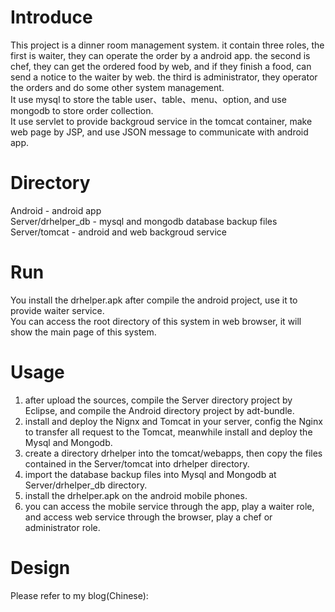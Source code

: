 Introduce
=====
This project is a dinner room management system. it contain three roles, the first is waiter, they can operate the order by a android app. the second is chef, they can get the ordered food by web, and if they finish a food, can send a notice to the waiter by web. the third is administrator, they operator the orders and do some other system management.<br/>
It use mysql to store the table user、table、menu、option, and use mongodb to store order collection.<br/>
It use servlet to provide backgroud service in the tomcat container, make web page by JSP, and use JSON message to communicate with android app.<br/>

Directory
=====
Android - android app<br/>
Server/drhelper_db - mysql and mongodb database backup files<br/>
Server/tomcat - android and web backgroud service<br/>

Run
=====
You install the drhelper.apk after compile the android project, use it to provide waiter service.<br/>
You can access the root directory of this system in web browser, it will show the main page of this system.<br/>

Usage
====
1. after upload the sources, compile the Server directory project by Eclipse, and compile the Android directory project by adt-bundle.<br/>
2. install and deploy the Nignx and Tomcat in your server, config the Nginx to transfer all request to the Tomcat, meanwhile install and deploy the Mysql and Mongodb.<br/>
3. create a directory drhelper into the tomcat/webapps, then copy the files contained in the Server/tomcat into drhelper directory.<br/>
4. import the database backup files into Mysql and Mongodb at Server/drhelper_db directory.<br/>
5. install the drhelper.apk on the android mobile phones.<br/>
6. you can access the mobile service through the app, play a waiter role, and access web service through the browser, play a chef or administrator role.<br/>

Design
=====
Please refer to my blog(Chinese):<br/>
